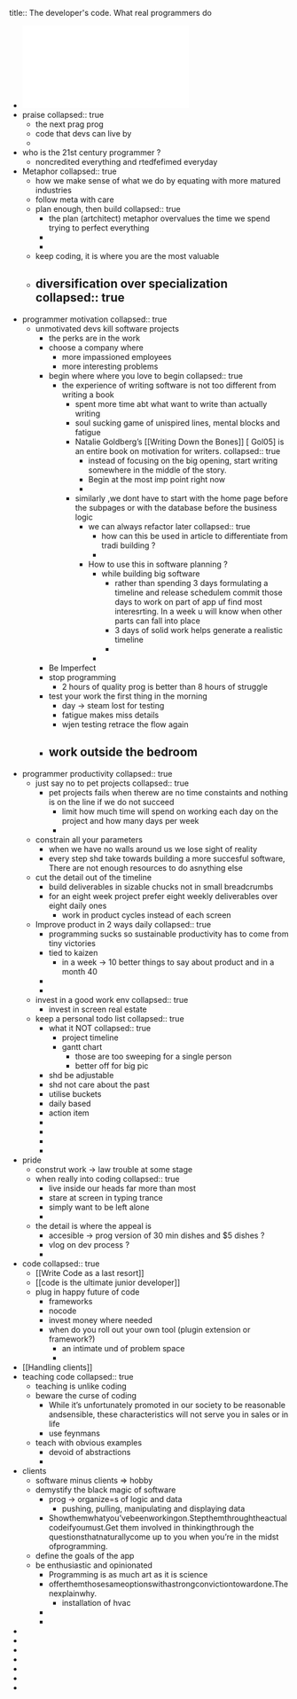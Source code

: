 title:: The developer's code. What real programmers do

- ![The Developers Code What Real Programmers Do (Cheung, Ka Wai) (z-lib.org).pdf](../assets/The_Developers_Code_What_Real_Programmers_Do_(Cheung,_Ka_Wai)_(z-lib.org)_1651066443226_0.pdf)
- praise
  collapsed:: true
	- the next prag prog
	- code that devs can live by
	-
- who is the 21st century programmer ?
	- noncredited everything and rtedfefimed everyday
- Metaphor
  collapsed:: true
	- how we make sense of what we do by equating with more matured industries
	- follow meta with care
	- plan enough, then build
	  collapsed:: true
		- the plan (artchitect) metaphor overvalues the time we spend trying to perfect everything
		-
		-
	- keep coding, it is where you are the most valuable
	- diversification over specialization
	  collapsed:: true
		-
- programmer motivation
  collapsed:: true
	- unmotivated devs kill software projects
		- the perks are in the work
		- choose a company where
			- more impassioned employees
			- more interesting problems
		- begin where where you love to begin
		  collapsed:: true
			- the experience of  writing software is not too different from writing a book
				- spent more time abt what want to write than actually writing
				- soul sucking game of unispired lines, mental blocks and fatigue
				- Natalie Goldberg’s [[Writing Down the Bones]] [ Gol05]  is an entire book on motivation for writers.
				  collapsed:: true
					- instead of focusing on the big opening, start writing somewhere in the middle of the story.
					- Begin at the most imp point right now
					-
				- similarly ,we dont have to start with the home page before the subpages or with the database before the business logic
					- we can always refactor later
					  collapsed:: true
						- how can this be used in article to differentiate from tradi building ?
						-
					- How to use this in software planning ?
						- while building big software
							- rather than spending 3 days formulating a timeline and release schedulem commit those days to work on part of app uf find most interesrting. In a week u will know when other parts can fall into place
							- 3 days of solid work helps generate a realistic timeline
							-
						-
		- Be Imperfect
		- stop programming
			- 2 hours of quality prog is better than 8 hours of struggle
		- test your work the first thing in the morning
			- day -> steam lost for testing
			- fatigue makes miss details
			- wjen testing retrace the flow again
		- work outside the bedroom
			-
- programmer productivity
  collapsed:: true
	- just say no to pet projects
	  collapsed:: true
		- pet projects  fails when therew are no time constaints and nothing is on the line if we do not succeed
			- limit how much time will spend on working each day on the project and how many days per week
			-
	- constrain all your parameters
		- when we have no walls around us we lose sight of reality
		- every step shd take towards building a more succesful software, There are not enough resources to do asnything else
	- cut the detail out of the timeline
		- build deliverables in sizable chucks not in small breadcrumbs
		- for an eight week project prefer eight weekly deliverables over eight daily ones
			- work in product cycles instead of each screen
	- Improve product in 2 ways daily
	  collapsed:: true
		- programming sucks so sustainable productivity has to come from tiny victories
		- tied to kaizen
			- in a week -> 10 better things to say about product and in a month 40
		-
		-
	- invest in a good work env
	  collapsed:: true
		- invest in screen real estate
	- keep a personal todo list
	  collapsed:: true
		- what it NOT
		  collapsed:: true
			- project timeline
			- gantt chart
				- those are too sweeping for a single person
				- better off for big pic
		- shd be adjustable
		- shd not care about the past
		- utilise buckets
		- daily based
		- action item
		-
		-
		-
		-
- pride
	- construt work -> law trouble at some stage
	- when really into coding
	  collapsed:: true
		- live inside our heads far more than most
		- stare at screen in typing trance
		- simply want to be left alone
		-
	- the detail is where the appeal is
		- accesible -> prog version of 30 min dishes and $5 dishes ?
		- vlog on dev process ?
		-
- code
  collapsed:: true
	- [[Write Code as a last resort]]
	- [[code is the ultimate junior developer]]
	- plug in happy future of code
		- frameworks
		- nocode
		- invest money where needed
		- when do you roll out your own tool (plugin extension or framework?)
			- an intimate und of problem space
			-
- [[Handling clients]]
- teaching code
  collapsed:: true
	- teaching is unlike coding
	- beware the curse of coding
		- While it’s  unfortunately promoted in  our  society to  be  reasonable andsensible, these characteristics will not serve you in sales or in life
		- use feynmans
	- teach with obvious examples
		- devoid of abstractions
		-
- clients
	- software minus clients => hobby
	- demystify the black magic of software
		- prog -> organize=s of logic and data
			- pushing, pulling, manipulating and displaying data
		- Showthemwhatyou’vebeenworkingon.Stepthemthroughtheactualcodeifyoumust.Get them involved in thinkingthrough the questionsthatnaturallycome up to you when you’re in the midst ofprogramming.
	- define the goals of the app
	- be enthusiastic and opinionated
		- Programming is as much art as it is science
		- offerthemthosesameoptionswithastrongconvictiontowardone.Thenexplainwhy.
			- installation of hvac
		-
		-
-
-
-
-
-
-
-